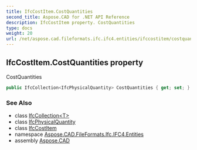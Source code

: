 ```yaml
---
title: IfcCostItem.CostQuantities
second_title: Aspose.CAD for .NET API Reference
description: IfcCostItem property. CostQuantities
type: docs
weight: 20
url: /net/aspose.cad.fileformats.ifc.ifc4.entities/ifccostitem/costquantities/
---
```

## IfcCostItem.CostQuantities property

CostQuantities

```csharp
public IfcCollection<IfcPhysicalQuantity> CostQuantities { get; set; }
```

### See Also

* class [IfcCollection&lt;T&gt;](../../../aspose.cad.fileformats.ifc/ifccollection-1/)
* class [IfcPhysicalQuantity](../../ifcphysicalquantity/)
* class [IfcCostItem](../)
* namespace [Aspose.CAD.FileFormats.Ifc.IFC4.Entities](../../ifccostitem/)
* assembly [Aspose.CAD](../../../)


